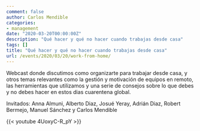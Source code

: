 ```yaml
---
comment: false
author: Carlos Mendible
categories:
- management
date: "2020-03-20T00:00:00Z"
description: "Qué hacer y qué no hacer cuando trabajas desde casa"
tags: []
title: "Qué hacer y qué no hacer cuando trabajas desde casa"
url: /events/2020/03/20/work-from-home/
---
```


Webcast donde discutimos como organizarte para trabajar desde casa, y otros temas relevantes como la gestión y motivación de equipos en remoto, las herramientas que utilizamos y una serie de consejos sobre lo que debes y no debes hacer en estos dias cuarentena global.

Invitados: Anna Almuni, Alberto Diaz, Josué Yeray, Adrián Diaz, Robert Bermejo, Manuel Sánchez y Carlos Mendible

{{< youtube 4UoxyC-R_pY >}}